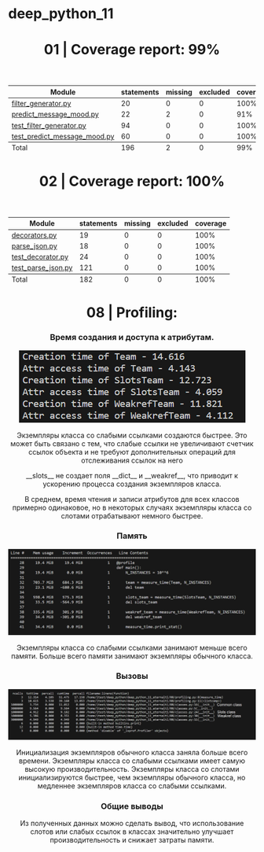 # deep_python_11

<body class="indexfile">
<header>
    <div class="content">
        <h1>01 | Coverage report:
            <span class="pc_cov">99%</span>
        </h1>
    </div>
</header>
<main id="index">
    <table class="index" data-sortable>
        <thead>
            <tr class="tablehead" title="Click to sort">
                <th class="name left" aria-sort="none" data-shortcut="n">Module</th>
                <th aria-sort="none" data-default-sort-order="descending" data-shortcut="s">statements</th>
                <th aria-sort="none" data-default-sort-order="descending" data-shortcut="m">missing</th>
                <th aria-sort="none" data-default-sort-order="descending" data-shortcut="x">excluded</th>
                <th class="right" aria-sort="none" data-shortcut="c">coverage</th>
            </tr>
        </thead>
        <tbody>
            <tr class="file">
                <td class="name left"><a href="filter_generator_py.html">filter_generator.py</a></td>
                <td>20</td>
                <td>0</td>
                <td>0</td>
                <td class="right" data-ratio="20 20">100%</td>
            </tr>
            <tr class="file">
                <td class="name left"><a href="predict_message_mood_py.html">predict_message_mood.py</a></td>
                <td>22</td>
                <td>2</td>
                <td>0</td>
                <td class="right" data-ratio="20 22">91%</td>
            </tr>
            <tr class="file">
                <td class="name left"><a href="test_filter_generator_py.html">test_filter_generator.py</a></td>
                <td>94</td>
                <td>0</td>
                <td>0</td>
                <td class="right" data-ratio="94 94">100%</td>
            </tr>
            <tr class="file">
                <td class="name left"><a href="test_predict_message_mood_py.html">test_predict_message_mood.py</a></td>
                <td>60</td>
                <td>0</td>
                <td>0</td>
                <td class="right" data-ratio="60 60">100%</td>
            </tr>
        </tbody>
        <tfoot>
            <tr class="total">
                <td class="name left">Total</td>
                <td>196</td>
                <td>2</td>
                <td>0</td>
                <td class="right" data-ratio="194 196">99%</td>
            </tr>
        </tfoot>
    </table>
</main>
</body>
<body class="indexfile">
<header>
    <div class="content">
        <h1>02 | Coverage report:
            <span class="pc_cov">100%</span>
        </h1>
    </div>
</header>
<main id="index">
    <table class="index" data-sortable>
        <thead>
            <tr class="tablehead" title="Click to sort">
                <th class="name left" aria-sort="none" data-shortcut="n">Module</th>
                <th aria-sort="none" data-default-sort-order="descending" data-shortcut="s">statements</th>
                <th aria-sort="none" data-default-sort-order="descending" data-shortcut="m">missing</th>
                <th aria-sort="none" data-default-sort-order="descending" data-shortcut="x">excluded</th>
                <th class="right" aria-sort="none" data-shortcut="c">coverage</th>
            </tr>
        </thead>
        <tbody>
            <tr class="file">
                <td class="name left"><a href="decorators_py.html">decorators.py</a></td>
                <td>19</td>
                <td>0</td>
                <td>0</td>
                <td class="right" data-ratio="19 19">100%</td>
            </tr>
            <tr class="file">
                <td class="name left"><a href="parse_json_py.html">parse_json.py</a></td>
                <td>18</td>
                <td>0</td>
                <td>0</td>
                <td class="right" data-ratio="10 10">100%</td>
            </tr>
            <tr class="file">
                <td class="name left"><a href="test_decorator_py.html">test_decorator.py</a></td>
                <td>24</td>
                <td>0</td>
                <td>0</td>
                <td class="right" data-ratio="24 24">100%</td>
            </tr>
            <tr class="file">
                <td class="name left"><a href="test_parse_json_py.html">test_parse_json.py</a></td>
                <td>121</td>
                <td>0</td>
                <td>0</td>
                <td class="right" data-ratio="114 114">100%</td>
            </tr>
        </tbody>
        <tfoot>
            <tr class="total">
                <td class="name left">Total</td>
                <td>182</td>
                <td>0</td>
                <td>0</td>
                <td class="right" data-ratio="167 167">100%</td>
            </tr>
        </tfoot>
    </table>
</main>
</body>

<body class="indexfile">
<header>
    <div class="content">
        <h1>08 | Profiling:</h1>
        <h3>Время создания и доступа к атрибутам.</h3>
        <img src="08/time_profiling.png">
        <p>Экземпляры класса со слабыми ссылками создаются быстрее. Это может быть связано с тем, что слабые ссылки не увеличивают счетчик ссылок объекта и не требуют дополнительных операций для отслеживания ссылок на него</p>
        <p>__slots__ не создает поля  __dict__ и __weakref__, что приводит к ускорению процесса создания экземпляров класса.</p>
        <p>В среднем, время чтения и записи атрибутов для всех классов примерно одинаковое, но в некоторых случаях экземпляры класса со слотами отрабатывают немного быстрее.</p>
        <h3>Память</h3>
        <img src="08/memory_profiling.png">
        <p>Экземпляры класса со слабыми ссылками занимают меньше всего памяти. Больше всего памяти занимают экземпляры обычного класса.</p>
        <h3>Вызовы</h3>
        <img src="08/call_profiling.png">
        <p>Инициализация экземпляров обычного класса заняла больше всего времени. Экземпляры класса со слабыми ссылками имеет самую высокую производительность. Экземпляры класса со слотами инициализируются быстрее, чем экземпляры обычного класса, но медленнее экземпляров класса со слабыми ссылками.</p>
        <h3>Общие выводы</h3>
        <p>Из полученных данных можно сделать вывод, что использование слотов или слабых ссылок в классах значительно улучшает производительность и снижает затраты памяти.</p>
    </div>
</header>
</body>
